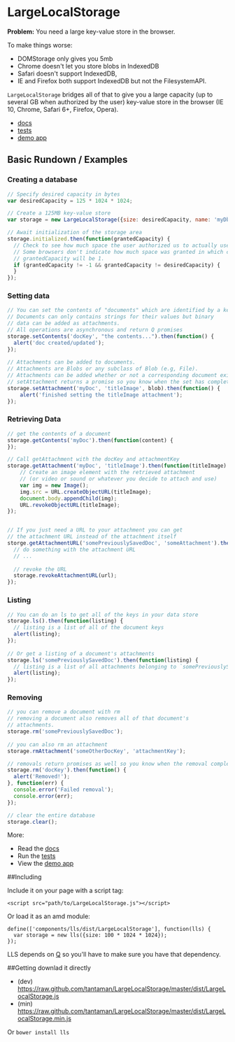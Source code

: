 LargeLocalStorage
=================


**Problem:** You need a large key-value store in the browser.

To make things worse: 
* DOMStorage only gives you 5mb
* Chrome doesn't let you store blobs in IndexedDB
* Safari doesn't support IndexedDB,
* IE and Firefox both support IndexedDB but not the FilesystemAPI.

`LargeLocalStorage` bridges all of that to give you a large capacity (up to several GB when authorized by the user) key-value store in the browser
(IE 10, Chrome, Safari 6+, Firefox, Opera). 

* [docs](http://tantaman.github.io/LargeLocalStorage/doc/classes/LargeLocalStorage.html)
* [tests](http://tantaman.github.io/LargeLocalStorage/test/)
* [demo app](http://tantaman.github.io/LargeLocalStorage/examples/album/)

## Basic Rundown / Examples

### Creating a database

```javascript
// Specify desired capacity in bytes
var desiredCapacity = 125 * 1024 * 1024;

// Create a 125MB key-value store
var storage = new LargeLocalStorage({size: desiredCapacity, name: 'myDb'});

// Await initialization of the storage area
storage.initialized.then(function(grantedCapacity) {
  // Check to see how much space the user authorized us to actually use.
  // Some browsers don't indicate how much space was granted in which case
  // grantedCapacity will be 1.
  if (grantedCapacity != -1 && grantedCapacity != desiredCapacity) {
  }
});
```
  
### Setting data

```javascript  
// You can set the contents of "documents" which are identified by a key.
// Documents can only contains strings for their values but binary
// data can be added as attachments.
// All operations are asynchronous and return Q promises
storage.setContents('docKey', "the contents...").then(function() {
  alert('doc created/updated');
});
  
// Attachments can be added to documents.
// Attachments are Blobs or any subclass of Blob (e.g, File).
// Attachments can be added whether or not a corresponding document exists.
// setAttachment returns a promise so you know when the set has completed.
storage.setAttachment('myDoc', 'titleImage', blob).then(function() {
    alert('finished setting the titleImage attachment');
});
```

### Retrieving Data

```javascript
// get the contents of a document
storage.getContents('myDoc').then(function(content) {
});

// Call getAttachment with the docKey and attachmentKey
storage.getAttachment('myDoc', 'titleImage').then(function(titleImage) {
    // Create an image element with the retrieved attachment
    // (or video or sound or whatever you decide to attach and use)
    var img = new Image();
    img.src = URL.createObjectURL(titleImage);
    document.body.appendChild(img);
    URL.revokeObjectURL(titleImage);
});


// If you just need a URL to your attachment you can get
// the attachment URL instead of the attachment itself
storge.getAttachmentURL('somePreviouslySavedDoc', 'someAttachment').then(function(url) {
  // do something with the attachment URL
  // ...
    
  // revoke the URL
  storage.revokeAttachmentURL(url);
});
```

### Listing
```javascript
// You can do an ls to get all of the keys in your data store
storage.ls().then(function(listing) {
  // listing is a list of all of the document keys
  alert(listing);
});
  
// Or get a listing of a document's attachments
storage.ls('somePreviouslySavedDoc').then(function(listing) {
  // listing is a list of all attachments belonging to `somePreviouslySavedDoc`
  alert(listing);
});
```

### Removing
```javascript
// you can remove a document with rm
// removing a document also removes all of that document's
// attachments.
storage.rm('somePreviouslySavedDoc');
  
// you can also rm an attachment
storage.rmAttachment('someOtherDocKey', 'attachmentKey');

// removals return promises as well so you know when the removal completes (or fails).
storage.rm('docKey').then(function() {
  alert('Removed!');
}, function(err) {
  console.error('Failed removal');
  console.error(err);
});

// clear the entire database
storage.clear();
```

More:
* Read the [docs](http://tantaman.github.io/LargeLocalStorage/doc/classes/LargeLocalStorage.html)
* Run the [tests](http://tantaman.github.io/LargeLocalStorage/test/)
* View the [demo app](http://tantaman.github.io/LargeLocalStorage/examples/album/)

##Including

Include it on your page with a script tag:

```
<script src="path/to/LargeLocalStorage.js"></script>
```

Or load it as an amd module:

```
define(['components/lls/dist/LargeLocalStorage'], function(lls) {
  var storage = new lls({size: 100 * 1024 * 1024});
});
```

LLS depends on [Q](https://github.com/kriskowal/q) so you'll have to make sure you have that dependency.

##Getting
downlad it directly

* (dev) https://raw.github.com/tantaman/LargeLocalStorage/master/dist/LargeLocalStorage.js
* (min) https://raw.github.com/tantaman/LargeLocalStorage/master/dist/LargeLocalStorage.min.js

Or `bower install lls`
